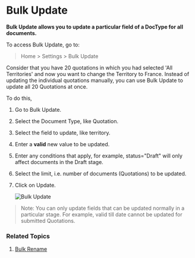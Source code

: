<!-- add-breadcrumbs -->
# Bulk Update

**Bulk Update allows you to update a particular field of a DocType for all documents.**

To access Bulk Update, go to:
> Home > Settings > Bulk Update

Consider that you have 20 quotations in which you had selected 'All Territories' and now you want to change the Territory to France. Instead of updating the individual quotations manually, you can use Bulk Update to update all 20 Quotations at once.

To do this,

1. Go to Bulk Update.
1. Select the Document Type, like Quotation.
1. Select the field to update, like territory.
1. Enter a **valid** new value to be updated.
1. Enter any conditions that apply, for example, status="Draft" will only affect documents in the Draft stage.
1. Select the limit, i.e. number of documents (Quotations) to be updated.
1. Click on Update.

    ![Bulk Update](/docs/v12/assets/img/setup/bulk-update.png)

> Note: You can only update fields that can be updated normally in a particular stage. For example, valid till date cannot be updated for submitted Quotations.

### Related Topics
1. [Bulk Rename](/docs/user/manual/en/setting-up/settings/bulk-rename)
